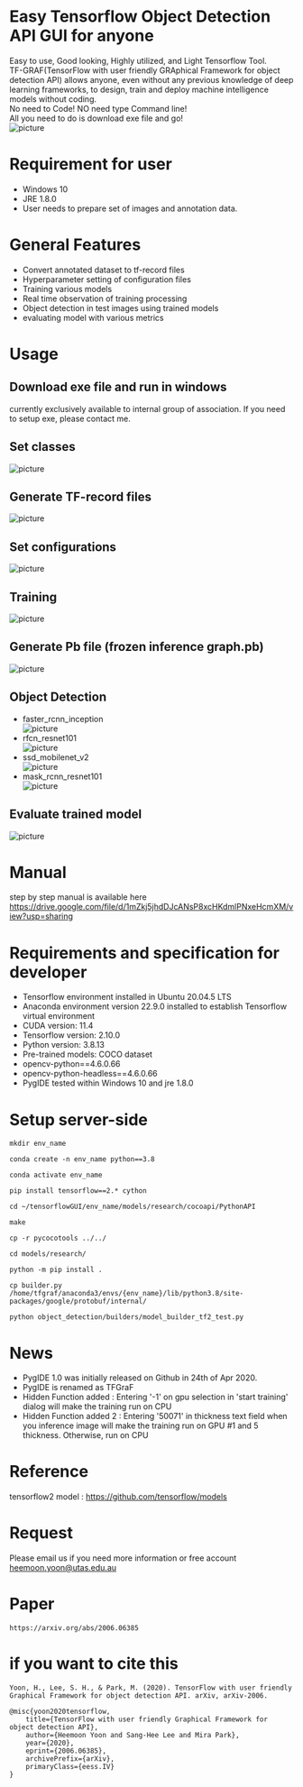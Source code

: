 # Easy Tensorflow Object Detection API GUI for anyone
Easy to use, Good looking, Highly utilized, and Light Tensorflow Tool.\
TF-GRAF(TensorFlow with user friendly GRAphical Framework for object detection API) allows anyone, even without any previous knowledge of deep learning frameworks, to design, train and deploy machine intelligence models without coding.\
No need to Code! NO need type Command line!\
All you need to do is download exe file and go!\
![picture](https://github.com/boguss1225/ObjectDetectionGUI/blob/master/screenshot/Detect_faster_rccn_inception.png)

# Requirement for user
* Windows 10
* JRE 1.8.0
* User needs to prepare set of images and annotation data.

# General Features
* Convert annotated dataset to tf-record files 
* Hyperparameter setting of configuration files
* Training various models
* Real time observation of training processing
* Object detection in test images using trained models
* evaluating model with various metrics

# Usage
## Download exe file and run in windows
currently exclusively available to internal group of association.
If you need to setup exe, please contact me.

## Set classes
![picture](https://github.com/boguss1225/ObjectDetectionGUI/blob/master/screenshot/step1setclasses.PNG)

## Generate TF-record files
![picture](https://github.com/boguss1225/ObjectDetectionGUI/blob/master/screenshot/step2-GenerateTFrecord.PNG)

## Set configurations
![picture](https://github.com/boguss1225/ObjectDetectionGUI/blob/master/screenshot/configuration.PNG)

## Training
![picture](https://github.com/boguss1225/ObjectDetectionGUI/blob/master/screenshot/Train-finished.PNG)

## Generate Pb file (frozen inference graph.pb)
![picture](https://github.com/boguss1225/ObjectDetectionGUI/blob/master/screenshot/convertCKPT-result2.PNG)

## Object Detection
* faster_rcnn_inception\
![picture](https://github.com/boguss1225/ObjectDetectionGUI/blob/master/screenshot/Detect_faster_rccn_inception.png)
* rfcn_resnet101\
![picture](https://github.com/boguss1225/ObjectDetectionGUI/blob/master/screenshot/Detect_rfcn_resnet101.png)
* ssd_mobilenet_v2\
![picture](https://github.com/boguss1225/ObjectDetectionGUI/blob/master/screenshot/Detect_ssd_mobilenet_v2.png)
* mask_rcnn_resnet101\
![picture](https://github.com/boguss1225/ObjectDetectionGUI/blob/master/screenshot/Detect_mask_rccn_resnet101.png)

## Evaluate trained model
![picture](https://github.com/boguss1225/ObjectDetectionGUI/blob/master/screenshot/eval_model-finished.PNG)

# Manual
step by step manual is available here\
https://drive.google.com/file/d/1mZkj5jhdDJcANsP8xcHKdmlPNxeHcmXM/view?usp=sharing

# Requirements and specification for developer
* Tensorflow environment installed in Ubuntu 20.04.5 LTS
* Anaconda environment version 22.9.0 installed to establish Tensorflow virtual environment
* CUDA version: 11.4
* Tensorflow version: 2.10.0
* Python version: 3.8.13
* Pre-trained models: COCO dataset
* opencv-python==4.6.0.66
* opencv-python-headless==4.6.0.66
* PygIDE tested within Windows 10 and jre 1.8.0


# Setup server-side
~~~
mkdir env_name
~~~
~~~
conda create -n env_name python==3.8
~~~
~~~
conda activate env_name
~~~
~~~
pip install tensorflow==2.* cython
~~~
~~~
cd ~/tensorflowGUI/env_name/models/research/cocoapi/PythonAPI
~~~
~~~
make
~~~
~~~
cp -r pycocotools ../../
~~~
~~~
cd models/research/
~~~
~~~
python -m pip install .
~~~
~~~
cp builder.py /home/tfgraf/anaconda3/envs/{env_name}/lib/python3.8/site-packages/google/protobuf/internal/
~~~
~~~
python object_detection/builders/model_builder_tf2_test.py
~~~

# News
- PygIDE 1.0 was initially released on Github in 24th of Apr 2020.
- PygIDE is renamed as TFGraF
- Hidden Function added : Entering '-1' on gpu selection in 'start training' dialog will make the training run on CPU
- Hidden Function added 2 : Entering '50071' in thickness text field when you inference image will make the training run on GPU #1 and 5 thickness. Otherwise, run on CPU

# Reference
tensorflow2 model : https://github.com/tensorflow/models

# Request
Please email us if you need more information or free account\
heemoon.yoon@utas.edu.au

# Paper
~~~
https://arxiv.org/abs/2006.06385
~~~

# if you want to cite this
~~~
Yoon, H., Lee, S. H., & Park, M. (2020). TensorFlow with user friendly Graphical Framework for object detection API. arXiv, arXiv-2006.
~~~
~~~
@misc{yoon2020tensorflow,
    title={TensorFlow with user friendly Graphical Framework for object detection API},
    author={Heemoon Yoon and Sang-Hee Lee and Mira Park},
    year={2020},
    eprint={2006.06385},
    archivePrefix={arXiv},
    primaryClass={eess.IV}
}
~~~
